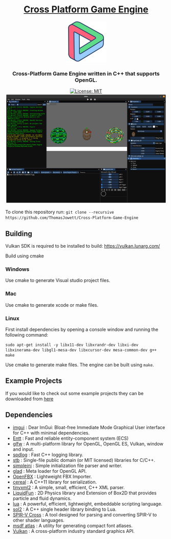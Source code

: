 <h1 align="center" style="border-bottom: none;">
 <a href="https://github.com/ThomasJowett/Cross-Platform-Game-Engine/">Cross Platform Game Engine</a>
</h1>
<p align="center">
 <img width="128" height="128" src="Editor/data/Icons/Logo.png">
</p>

<h3 align="center">Cross-Platform Game Engine written in C++ that supports OpenGL.</h3>

<div align="center">
 <a href="https://opensource.org/licenses/MIT"><img src="https://img.shields.io/badge/License-MIT-yellow.svg" alt="License: MIT"></a>
 <br>                                               
 <img src="Resources/Linux Screenshot.png">
</div>

To clone this repository run: `git clone --recursive https://github.com/ThomasJowett/Cross-Platform-Game-Engine`

## Building
Vulkan SDK is required to be installed to build: https://vulkan.lunarg.com/

Build using cmake

### Windows
Use cmake to generate Visual studio project files.
### Mac
Use cmake to generate xcode or make files.
### Linux
First install dependencies by opening a console window and running the following command:
```
sudo apt-get install -y libx11-dev libxrandr-dev libxi-dev libxinerama-dev libgl1-mesa-dev libxcursor-dev mesa-common-dev g++ make
```
Use cmake to generate make files.
The engine can be built using `make`.
## Example Projects
If you would like to check out some example projects they can be downloaded from [here](https://github.com/ThomasJowett/ExampleGameProjects)
## Dependencies
* [imgui](https://github.com/ocornut/imgui) : Dear ImGui: Bloat-free Immediate Mode Graphical User interface for C++ with minimal dependencies.
* [Entt](https://github.com/skypjack/entt) : Fast and reliable entity-component system (ECS) 
* [glfw](https://github.com/glfw/glfw) : A multi-platform library for OpenGL, OpenGL ES, Vulkan, window and input.
* [spdlog](https://github.com/gabime/spdlog) : Fast C++ logging library.
* [stb](https://github.com/nothings/stb) : Single-file public domain (or MIT licensed) libraries for C/C++.
* [simpleini](https://github.com/brofield/simpleini) : Simple initialization file parser and writer.
* [glad](https://github.com/Dav1dde/glad) : Meta loader for OpenGL API.
* [OpenFBX](https://github.com/nem0/OpenFBX) : Lightweight FBX Importer.
* [cereal](https://github.com/USCiLab/cereal) : A C++11 library for serialization.
* [tinyxml2](https://github.com/leethomason/tinyxml2) : A simple, small, efficient, C++ XML parser.
* [LiquidFun](https://github.com/google/liquidfun) : 2D Physics library and Extension of Box2D that provides particle and fluid dynamics.
* [lua](https://github.com/lua/lua) : A powerful, efficient, lightweight, embeddable scripting language.
* [sol2](https://github.com/ThePhD/sol2) : A C++ single header library binding to Lua.
* [SPIR-V Cross](https://github.com/KhronosGroup/SPIRV-Cross) : A tool designed for parsing and converting SPIR-V to other shader languages.
* [msdf atlas](https://github.com/Chlumsky/msdf-atlas-gen) : A utility for generating compact font atlases. 
* [Vulkan](https://www.vulkan.org/) : A cross-platform industry standard graphics API.
